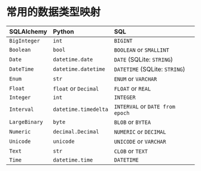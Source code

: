 # 常用的数据类型映射

| SQLAlchemy    | Python               | SQL                             |
| :------------ | :------------------- | :------------------------------ |
| `BigInteger`  | `int`                | `BIGINT`                        |
| `Boolean`     | `bool`               | `BOOLEAN` or `SMALLINT`         |
| `Date`        | `datetime.date`      | `DATE` (SQLite: `STRING`)       |
| `DateTime`    | `datetime.datetime`  | `DATETIME` (SQLite: `STRING`)   |
| `Enum`        | `str`                | `ENUM` or `VARCHAR`             |
| `Float`       | `float` or `Decimal` | `FLOAT` or `REAL`               |
| `Integer`     | `int`                | `INTEGER`                       |
| `Interval`    | `datetime.timedelta` | `INTERVAL` or `DATE from epoch` |
| `LargeBinary` | `byte`               | `BLOB` or `BYTEA`               |
| `Numeric`     | `decimal.Decimal`    | `NUMERIC` or `DECIMAL`          |
| `Unicode`     | `unicode`            | `UNICODE` or `VARCHAR`          |
| `Text`        | `str`                | `CLOB` or `TEXT`                |
| `Time`        | `datetime.time`      | `DATETIME`                      |

